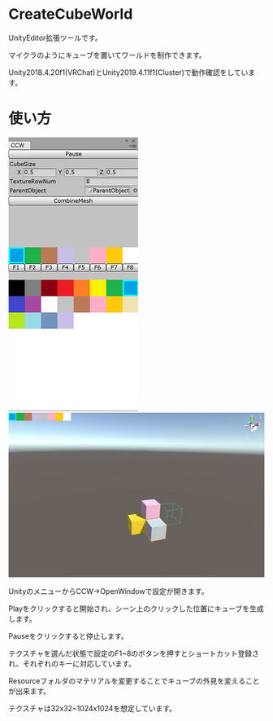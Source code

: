 # CreateCubeWorld

UnityEditor拡張ツールです。

マイクラのようにキューブを置いてワールドを制作できます。

Unity2018.4.20f1(VRChat)とUnity2019.4.11f1(Cluster)で動作確認をしています。

# 使い方
![SettingSS](https://github.com/323taiyo/CreateCubeWorld/blob/README-image/SettingSS.jpg)
![MainSS](https://github.com/323taiyo/CreateCubeWorld/blob/README-image/MainSS.jpg)

UnityのメニューからCCW→OpenWindowで設定が開きます。

Playをクリックすると開始され、シーン上のクリックした位置にキューブを生成します。

Pauseをクリックすると停止します。

テクスチャを選んだ状態で設定のF1~8のボタンを押すとショートカット登録され、それぞれのキーに対応しています。

Resourceフォルダのマテリアルを変更することでキューブの外見を変えることが出来ます。

テクスチャは32x32~1024x1024を想定しています。
